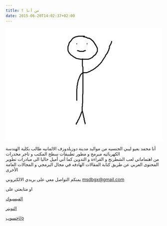 ```yaml
---
title: من أنا ؟
date: 2015-06-20T14:02:37+02:00
---
```


![drawing](about.jpg)

أنا محمد بعيو ليبي الجنسيه من مواليد مدينة دوزيلدورف الالمانيه طالب بكلية الهندسة الكهربائيه مبرمج و مطور تطبيقات سطح المكتب و تاجر مخدرات  
من اهتماماتي لعب الشطرنج و القراءة و التدوين كما أني 
أميل حاليا الى مبادرات تطوير المحتوى العربي عن طريق كتابة المقالات الهادفه في مجال البرمجي و المجالات العامة الأخرى  

يمنكم التواصل معي على بريدي الالكتروني 
msdbgx@gmail.com

او متابعتي  على 

[الفيسبوك](https://www.facebook.com/medo.bayou)

[التويتر](https://twitter.com/medobaayou)

[حسوبi/o](https://io.hsoub.com/u/medo-baayou)

